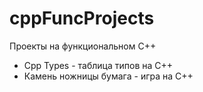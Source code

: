 # cppFuncProjects
Проекты на функциональном С++
-  Cpp Types - таблица типов на C++
-  Камень ножницы бумага - игра на C++
